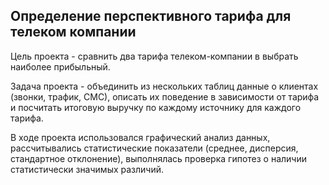 ## Определение перспективного тарифа для телеком компании

Цель проекта - сравнить два тарифа телеком-компании в выбрать наиболее прибыльный.

Задача проекта - объединить из нескольких таблиц данные о клиентах (звонки, трафик, СМС), описать их поведение в зависимости от тарифа и посчитать итоговую выручку по каждому источнику для каждого тарифа. 

В ходе проекта использовался графический анализ данных, рассчитывались статистические показатели (среднее, дисперсия, стандартное отклонение), выполнялась проверка гипотез о наличии статистически значимых различий.
